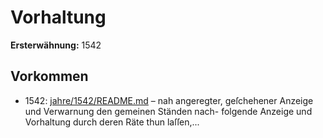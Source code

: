 # Vorhaltung

**Ersterwähnung:** 1542

## Vorkommen
- 1542: [jahre/1542/README.md](../jahre/1542/README.md) – nah angeregter, geſchehener
Anzeige und Verwarnung den gemeinen Ständen nach-
folgende Anzeige und Vorhaltung durch deren Räte thun
laſſen,...
